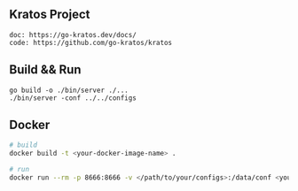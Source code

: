 ## Kratos Project
```
doc: https://go-kratos.dev/docs/
code: https://github.com/go-kratos/kratos
```

## Build && Run
```
go build -o ./bin/server ./...
./bin/server -conf ../../configs
```

## Docker
```bash
# build
docker build -t <your-docker-image-name> .

# run
docker run --rm -p 8666:8666 -v </path/to/your/configs>:/data/conf <your-docker-image-name>
```
